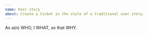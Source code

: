 ```yaml
---
name: User story
about: Create a ticket in the style of a traditional user story. 
---
```


As a(n) WHO, I WHAT, so that WHY.
